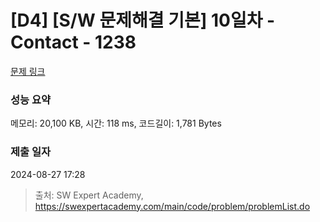 # [D4] [S/W 문제해결 기본] 10일차 - Contact - 1238 

[문제 링크](https://swexpertacademy.com/main/code/problem/problemDetail.do?contestProbId=AV15B1cKAKwCFAYD) 

### 성능 요약

메모리: 20,100 KB, 시간: 118 ms, 코드길이: 1,781 Bytes

### 제출 일자

2024-08-27 17:28



> 출처: SW Expert Academy, https://swexpertacademy.com/main/code/problem/problemList.do